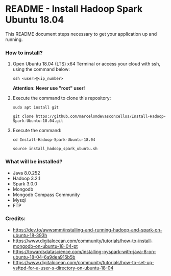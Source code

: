 # README - Install Hadoop Spark Ubuntu 18.04 #

This README document steps necessary to get your application up and running.


### How to install? ###

1. Open Ubuntu 18.04 (LTS) x64 Terminal or access your cloud with ssh, using the command below:

	`ssh <user>@<ip_number>`

	**Attention: Never use "root" user!**

2. Execute the command to clone this repository:

	`sudo apt install git`

	`git clone https://github.com/marcelomdevasconcellos/Install-Hadoop-Spark-Ubuntu-18.04.git`

3. Execute the command:

	`cd Install-Hadoop-Spark-Ubuntu-18.04`
	
	`source install_hadoop_spark_ubuntu.sh`


### What will be installed? ###

* Java 8.0.252
* Hadoop 3.2.1
* Spark 3.0.0
* Mongodb
* Mongodb Compass Community
* Mysql
* FTP


### Credits: ###

* https://dev.to/awwsmm/installing-and-running-hadoop-and-spark-on-ubuntu-18-393h
* https://www.digitalocean.com/community/tutorials/how-to-install-mongodb-on-ubuntu-18-04-pt
* https://towardsdatascience.com/installing-pyspark-with-java-8-on-ubuntu-18-04-6a9dea915b5b
* https://www.digitalocean.com/community/tutorials/how-to-set-up-vsftpd-for-a-user-s-directory-on-ubuntu-18-04
